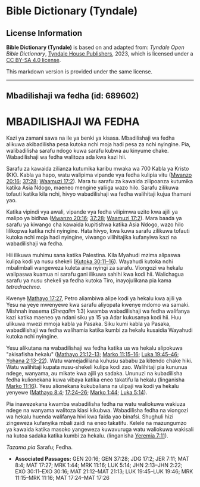 # Bible Dictionary (Tyndale)

## License Information

**Bible Dictionary (Tyndale)** is based on and adapted from: _Tyndale Open Bible Dictionary_, [Tyndale House Publishers](https://tyndaleopenresources.com/), 2023, which is licensed under a [CC BY-SA 4.0 license](https://creativecommons.org/licenses/by-sa/4.0/legalcode.en).

This markdown version is provided under the same license.



--------------------------------

## Mbadilishaji wa fedha (id: 689602)

MBADILISHAJI WA FEDHA
=====================

Kazi ya zamani sawa na ile ya benki ya kisasa. Mbadilishaji wa fedha alikuwa akibadilisha pesa kutoka nchi moja hadi pesa za nchi nyingine. Pia, walibadilisha sarafu ndogo kuwa sarafu kubwa au kinyume chake. Wabadilishaji wa fedha walitoza ada kwa kazi hii.

Sarafu za kawaida zilianza kutumika karibu mwaka wa 700 Kabla ya Kristo (KK). Kabla ya hapo, watu walipima vipande vya fedha kulipia vitu ([Mwanzo 20:16](https://ref.ly/Gen20:16); [37:28](https://ref.ly/Gen37:28); [Waamuzi 17:2](https://ref.ly/Judg17:2)). Mara tu sarafu za kawaida zilipoanza kutumika katika Asia Ndogo, maeneo mengine yaliiga wazo hilo. Sarafu zilikuwa tofauti katika kila nchi, hivyo wabadilishaji wa fedha walihitaji kujua thamani yao.

Katika vipindi vya awali, vipande vya fedha vilipimwa uzito kwa ajili ya malipo ya bidhaa ([Mwanzo 20:16](https://ref.ly/Gen20:16); [37:28](https://ref.ly/Gen37:28); [Waamuzi 17:2](https://ref.ly/Judg17:2)). Mara baada ya sarafu ya kiwango cha kawaida kupitishwa katika Asia Ndogo, wazo hilo lilikopwa katika nchi nyingine. Hata hivyo, kwa kuwa sarafu zilikuwa tofauti kutoka nchi moja hadi nyingine, viwango vilihitajika kufanyiwa kazi na wabadilishaji wa fedha.

Hii ilikuwa muhimu sana katika Palestina. Kila Myahudi mzima alipaswa kulipa kodi ya nusu shekeli ([Kutoka 30:11–16](https://ref.ly/Exod30:11-Exod30:16)). Wayahudi kutoka nchi mbalimbali wangeweza kuleta aina nyingi za sarafu. Viongozi wa hekalu walipaswa kuamua ni sarafu gani ilikuwa sahihi kwa kodi hii. Walichagua sarafu ya nusu shekeli ya fedha kutoka Tiro, inayojulikana pia kama *tetradrachma*.

Kwenye [Mathayo 17:27](https://ref.ly/Matt17:27), Petro aliambiwa alipe kodi ya hekalu kwa ajili ya Yesu na yeye mwenyewe kwa sarafu aliyopata kwenye mdomo wa samaki. Mishnah inasema (*Sheqalim* 1:3\) kwamba wabadilishaji wa fedha walifanya kazi katika maeneo ya ndani siku ya 15 ya Adar kukusanya kodi hii. Huu ulikuwa mwezi mmoja kabla ya Pasaka. Siku kumi kabla ya Pasaka, wabadilishaji wa fedha walihamia katika kumbi za hekalu kusaidia Wayahudi kutoka nchi nyingine.

Yesu alikutana na wabadilishaji wa fedha katika ua wa hekalu alipokuwa "akisafisha hekalu" ([Mathayo 21:12–13](https://ref.ly/Matt21:12-Matt21:13); [Marko 11:15–16](https://ref.ly/Mark11:15-Mark11:16); [Luka 19:45–46](https://ref.ly/Luke19:45-Luke19:46); [Yohana 2:13–22](https://ref.ly/John2:13-John2:22)). Watu wamejadiliana kuhusu sababu za kitendo chake hiki. Watu walihitaji kupata nusu\-shekeli kulipa kodi zao. Walihitaji pia kununua ndege, wanyama, au mikate kwa ajili ya sadaka. Ununuzi na kubadilisha fedha kulionekana kuwa vibaya katika eneo takatifu la hekalu (linganisha [Marko 11:16](https://ref.ly/Mark11:16)). Yesu alionekana kukubaliana na ulipaji wa kodi ya hekalu yenyewe ([Mathayo 8:4](https://ref.ly/Matt8:4); [17:24–26](https://ref.ly/Matt17:24-Matt17:26); [Marko 1:44](https://ref.ly/Mark1:44); [Luka 5:14](https://ref.ly/Luke5:14)).

Pia inawezekana kwamba wabadilisha fedha na watu waliokuwa wakiuza ndege na wanyama walitoza kiasi kikubwa. Wabadilisha fedha na viongozi wa hekalu huenda walifanya hivi kwa faida yao binafsi. Shughuli hizi zingeweza kufanyika mbali zaidi na eneo takatifu. Kelele na mazungumzo ya kawaida katika masoko yangeweza kuwavuruga watu waliokuwa wakisali na kutoa sadaka katika kumbi za hekalu. (linganisha [Yeremia 7:11](https://ref.ly/Jer7:11)).

*Tazama pia* Sarafu; Fedha.

* **Associated Passages:** GEN 20:16; GEN 37:28; JDG 17:2; JER 7:11; MAT 8:4; MAT 17:27; MRK 1:44; MRK 11:16; LUK 5:14; JHN 2:13–JHN 2:22; EXO 30:11–EXO 30:16; MAT 21:12–MAT 21:13; LUK 19:45–LUK 19:46; MRK 11:15–MRK 11:16; MAT 17:24–MAT 17:26

